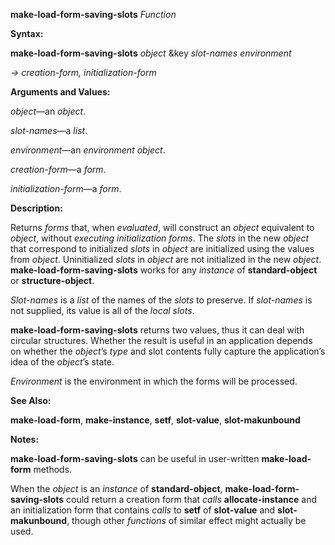 **make-load-form-saving-slots** *Function* 

**Syntax:** 

**make-load-form-saving-slots** *object* &key *slot-names environment* 

*→ creation-form, initialization-form* 

**Arguments and Values:** 

*object*—an *object*. 

*slot-names*—a *list*. 

*environment*—an *environment object*. 

*creation-form*—a *form*. 

*initialization-form*—a *form*. 

**Description:** 

Returns *forms* that, when *evaluated*, will construct an *object* equivalent to *object*, without *executing initialization forms*. The *slots* in the new *object* that correspond to initialized *slots* in *object* are initialized using the values from *object*. Uninitialized *slots* in *object* are not initialized in the new *object*. **make-load-form-saving-slots** works for any *instance* of **standard-object** or **structure-object**. 



 

 

*Slot-names* is a *list* of the names of the *slots* to preserve. If *slot-names* is not supplied, its value is all of the *local slots*. 

**make-load-form-saving-slots** returns two values, thus it can deal with circular structures. Whether the result is useful in an application depends on whether the *object*’s *type* and slot contents fully capture the application’s idea of the *object*’s state. 

*Environment* is the environment in which the forms will be processed. 

**See Also:** 

**make-load-form**, **make-instance**, **setf**, **slot-value**, **slot-makunbound** 

**Notes:** 

**make-load-form-saving-slots** can be useful in user-written **make-load-form** methods. 

When the *object* is an *instance* of **standard-object**, **make-load-form-saving-slots** could return a creation form that *calls* **allocate-instance** and an initialization form that contains *calls* to **setf** of **slot-value** and **slot-makunbound**, though other *functions* of similar effect might actually be used. 

